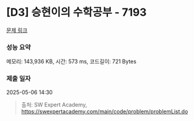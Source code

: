 # [D3] 승현이의 수학공부 - 7193 

[문제 링크](https://swexpertacademy.com/main/code/problem/problemDetail.do?contestProbId=AWksRkI6AR0DFAVE) 

### 성능 요약

메모리: 143,936 KB, 시간: 573 ms, 코드길이: 721 Bytes

### 제출 일자

2025-05-06 14:30



> 출처: SW Expert Academy, https://swexpertacademy.com/main/code/problem/problemList.do